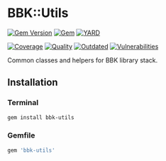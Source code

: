 # BBK::Utils

[![Gem Version](https://badge.fury.io/rb/bbk-utils.svg)](https://rubygems.org/gems/bbk-utils)
[![Gem](https://img.shields.io/gem/dt/bbk-utils.svg)](https://rubygems.org/gems/bbk-utils/versions)
[![YARD](https://badgen.net/badge/YARD/doc/blue)](http://www.rubydoc.info/gems/bbk-utils)

[![Coverage](https://lysander.rnds.pro/api/v1/badges/bbkutils_coverage.svg)](https://lysander.rnds.pro/api/v1/badges/bbkutils_coverage.html)
[![Quality](https://lysander.rnds.pro/api/v1/badges/bbkutils_quality.svg)](https://lysander.rnds.pro/api/v1/badges/bbkutils_quality.html)
[![Outdated](https://lysander.rnds.pro/api/v1/badges/bbkutils_outdated.svg)](https://lysander.rnds.pro/api/v1/badges/bbkutils_outdated.html)
[![Vulnerabilities](https://lysander.rnds.pro/api/v1/badges/bbkutils_vulnerable.svg)](https://lysander.rnds.pro/api/v1/badges/bbkutils_vulnerable.html)


Common classes and helpers for BBK library stack.

## Installation

### Terminal

```bash
gem install bbk-utils
```

### Gemfile

```ruby
gem 'bbk-utils'
```


